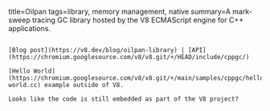 title=Oilpan
tags=library, memory management, native
summary=A mark-sweep tracing GC library hosted by the V8 ECMAScript engine for C++ applications.
~~~~~~

[Blog post](https://v8.dev/blog/oilpan-library) | [API](https://chromium.googlesource.com/v8/v8.git/+/HEAD/include/cppgc/)

[Hello World](https://chromium.googlesource.com/v8/v8.git/+/main/samples/cppgc/hello-world.cc) example outside of V8.

Looks like the code is still embedded as part of the V8 project?
